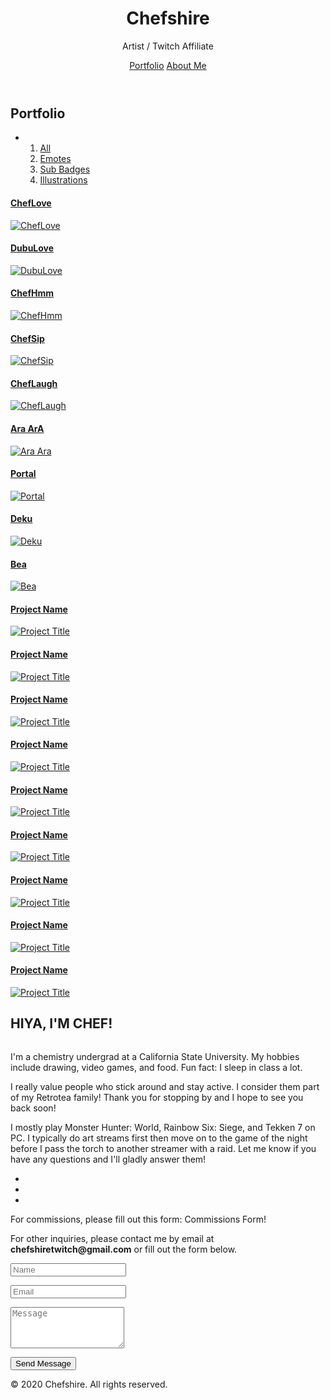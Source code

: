 <html lang="en">
<head>
<meta charset="utf-8">
<meta name="viewport" content="width=device-width, initial-scale=1">
<title>Chefshire - Artist / Twitch Affiliate</title>
<meta name="description" content="">
<meta name="author" content="">

<!-- Favicons
    ================================================== -->
<link rel="shortcut icon" href="img/favicon.ico" type="image/x-icon">
<link rel="apple-touch-icon" href="img/apple-touch-icon.png">
<link rel="apple-touch-icon" sizes="72x72" href="img/apple-touch-icon-72x72.png">
<link rel="apple-touch-icon" sizes="114x114" href="img/apple-touch-icon-114x114.png">

<!-- Bootstrap -->
<link rel="stylesheet" type="text/css"  href="css/bootstrap.css">
<link rel="stylesheet" type="text/css" href="fonts/font-awesome/css/font-awesome.css">

<!-- Stylesheet
    ================================================== -->
<link rel="stylesheet" type="text/css"  href="css/style.css">
<link rel="stylesheet" type="text/css" href="css/nivo-lightbox/nivo-lightbox.css">
<link rel="stylesheet" type="text/css" href="css/nivo-lightbox/default.css">
<link href="https://fonts.googleapis.com/css?family=Montserrat:400,700" rel="stylesheet">
<link href="https://fonts.googleapis.com/css?family=Roboto:300,400,500,700,900" rel="stylesheet">

<!-- HTML5 shim and Respond.js for IE8 support of HTML5 elements and media queries -->
<!-- WARNING: Respond.js doesn't work if you view the page via file:// -->
<!--[if lt IE 9]>
      <script src="https://oss.maxcdn.com/html5shiv/3.7.2/html5shiv.min.js"></script>
      <script src="https://oss.maxcdn.com/respond/1.4.2/respond.min.js"></script>
    <![endif]-->
</head>
<body>
<!-- Header -->
<header id="header">
  <div class="intro">
    <div class="overlay">
      <div class="container">
        <div class="row">
          <div class="col-xs-12 col-md-8">
            <div class="intro-text">
              <h1>Chefshire</h1>
              <p>Artist / Twitch Affiliate</p>
              <a href="#portfolio" class="btn btn-custom btn-lg page-scroll">Portfolio</a> <a href="#contact" class="btn btn-custom btn-lg page-scroll">About Me</a> </div>
          </div>
        </div>
      </div>
    </div>
  </div>
</header>
<!-- Portfolio Section -->
<div id="portfolio">
  <div class="container">
    <div class="section-title">
      <h2>Portfolio</h2>
    </div>
    <div class="categories">
      <ul class="cat">
        <li>
          <ol class="type">
            <li><a href="#" data-filter="*" class="active">All</a></li>
            <li><a href="#" data-filter=".lorem">Emotes</a></li>
            <li><a href="#" data-filter=".dolor">Sub Badges</a></li>
            <li><a href="#" data-filter=".adipiscing">Illustrations</a></li>
          </ol>
        </li>
      </ul>
    </div>
    <div class="row">
      <div class="portfolio-items">
        <div class="col-sm-6 col-md-4 lorem">
          <div class="portfolio-item">
            <div class="hover-bg"> <a href="img/portfolio/01-large.png" title="ChefLove" data-lightbox-gallery="gallery1">
              <div class="hover-text">
                <div class="overlay-caption">
                  <div class="overlay-content">
                    <h4>ChefLove</h4>
                  </div>
                </div>
              </div>
              <img src="img/portfolio/01-small.png" class="img-responsive" alt="ChefLove"> </a> </div>
          </div>
        </div>
        <div class="col-sm-6 col-md-4 lorem">
          <div class="portfolio-item">
            <div class="hover-bg"> <a href="img/portfolio/02-large.png" title="DubuLove" data-lightbox-gallery="gallery1">
              <div class="hover-text">
                <div class="overlay-caption">
                  <div class="overlay-content">
                    <h4>DubuLove</h4>
                  </div>
                </div>
              </div>
              <img src="img/portfolio/02-small.png" class="img-responsive" alt="DubuLove"> </a> </div>
          </div>
        </div>
        <div class="col-sm-6 col-md-4 lorem">
          <div class="portfolio-item">
            <div class="hover-bg"> <a href="img/portfolio/03-large.png" title="ChefHmm" data-lightbox-gallery="gallery1">
              <div class="hover-text">
                <div class="overlay-caption">
                  <div class="overlay-content">
                    <h4>ChefHmm</h4>
                  </div>
                </div>
              </div>
              <img src="img/portfolio/03-small.png" class="img-responsive" alt="ChefHmm"> </a> </div>
          </div>
        </div>
        <div class="col-sm-6 col-md-4 lorem">
          <div class="portfolio-item">
            <div class="hover-bg"> <a href="img/portfolio/04-large.png" title="ChefSip" data-lightbox-gallery="gallery1">
              <div class="hover-text">
                <div class="overlay-caption">
                  <div class="overlay-content">
                    <h4>ChefSip</h4>
                  </div>
                </div>
              </div>
              <img src="img/portfolio/04-small.png" class="img-responsive" alt="ChefSip"> </a> </div>
          </div>
        </div>
        <div class="col-sm-6 col-md-4 lorem">
          <div class="portfolio-item">
            <div class="hover-bg"> <a href="img/portfolio/05-large.png" title="ChefLaugh" data-lightbox-gallery="gallery1">
              <div class="hover-text">
                <div class="overlay-caption">
                  <div class="overlay-content">
                    <h4>ChefLaugh</h4>
                  </div>
                </div>
              </div>
              <img src="img/portfolio/05-small.png" class="img-responsive" alt="ChefLaugh"> </a> </div>
          </div>
        </div>
        <div class="col-sm-6 col-md-4 lorem">
          <div class="portfolio-item">
            <div class="hover-bg"> <a href="img/portfolio/06-large.png" title="Ara Ara" data-lightbox-gallery="gallery1">
              <div class="hover-text">
                <div class="overlay-caption">
                  <div class="overlay-content">
                    <h4>Ara ArA</h4>
                  </div>
                </div>
              </div>
              <img src="img/portfolio/06-small.png" class="img-responsive" alt="Ara Ara"> </a> </div>
          </div>
        </div>
        <div class="col-sm-6 col-md-4 adipiscing">
          <div class="portfolio-item">
            <div class="hover-bg"> <a href="img/portfolio/07-large.png" title="Portal" data-lightbox-gallery="gallery1">
              <div class="hover-text">
                <div class="overlay-caption">
                  <div class="overlay-content">
                    <h4>Portal</h4>
                  </div>
                </div>
              </div>
              <img src="img/portfolio/07-small.png" class="img-responsive" alt="Portal"> </a> </div>
          </div>
        </div>
        <div class="col-sm-6 col-md-4 adipiscing">
          <div class="portfolio-item">
            <div class="hover-bg"> <a href="img/portfolio/08-large.png" title="Deku" data-lightbox-gallery="gallery1">
              <div class="hover-text">
                <div class="overlay-caption">
                  <div class="overlay-content">
                    <h4>Deku</h4>
                  </div>
                </div>
              </div>
              <img src="img/portfolio/08-small.png" class="img-responsive" alt="Deku"> </a> </div>
          </div>
        </div>
        <div class="col-sm-6 col-md-4 adipiscing">
          <div class="portfolio-item">
            <div class="hover-bg"> <a href="img/portfolio/09-large.png" title="Bea	" data-lightbox-gallery="gallery1">
              <div class="hover-text">
                <div class="overlay-caption">
                  <div class="overlay-content">
                    <h4>Bea</h4>
                  </div>
                </div>
              </div>
              <img src="img/portfolio/09-small.png" class="img-responsive" alt="Bea"> </a> </div>
          </div>
        </div>
        <div class="col-sm-6 col-md-4 adipiscing">
          <div class="portfolio-item">
            <div class="hover-bg"> <a href="img/portfolio/10-large.png" title="Project Title" data-lightbox-gallery="gallery1">
              <div class="hover-text">
                <div class="overlay-caption">
                  <div class="overlay-content">
                    <h4>Project Name</h4>
                  </div>
                </div>
              </div>
              <img src="img/portfolio/10-small.png" class="img-responsive" alt="Project Title"> </a> </div>
          </div>
        </div>
        <div class="col-sm-6 col-md-4 adipiscing">
          <div class="portfolio-item">
            <div class="hover-bg"> <a href="img/portfolio/11-large.png" title="Project Title" data-lightbox-gallery="gallery1">
              <div class="hover-text">
                <div class="overlay-caption">
                  <div class="overlay-content">
                    <h4>Project Name</h4>
                  </div>
                </div>
              </div>
              <img src="img/portfolio/11-small.png" class="img-responsive" alt="Project Title"> </a> </div>
          </div>
        </div>
        <div class="col-sm-6 col-md-4 lorem">
          <div class="portfolio-item">
            <div class="hover-bg"> <a href="img/portfolio/12-large.png" title="Project Title" data-lightbox-gallery="gallery1">
              <div class="hover-text">
                <div class="overlay-caption">
                  <div class="overlay-content">
                    <h4>Project Name</h4>
                  </div>
                </div>
              </div>
              <img src="img/portfolio/12-small.png" class="img-responsive" alt="Project Title"> </a> </div>
          </div>
        </div>
        <div class="col-sm-6 col-md-4 adipiscing">
          <div class="portfolio-item">
            <div class="hover-bg"> <a href="img/portfolio/13-large.png" title="Project Title" data-lightbox-gallery="gallery1">
              <div class="hover-text">
                <div class="overlay-caption">
                  <div class="overlay-content">
                    <h4>Project Name</h4>
                  </div>
                </div>
              </div>
              <img src="img/portfolio/13-small.png" class="img-responsive" alt="Project Title"> </a> </div>
          </div>
        </div>
        <div class="col-sm-6 col-md-4 dolor">
          <div class="portfolio-item">
            <div class="hover-bg"> <a href="img/portfolio/14-large.png" title="Project Title" data-lightbox-gallery="gallery1">
              <div class="hover-text">
                <div class="overlay-caption">
                  <div class="overlay-content">
                    <h4>Project Name</h4>
                  </div>
                </div>
              </div>
              <img src="img/portfolio/14-small.png" class="img-responsive" alt="Project Title"> </a> </div>
          </div>
        </div>
        <div class="col-sm-6 col-md-4 dolor">
          <div class="portfolio-item">
            <div class="hover-bg"> <a href="img/portfolio/15-large.png" title="Project Title" data-lightbox-gallery="gallery1">
              <div class="hover-text">
                <div class="overlay-caption">
                  <div class="overlay-content">
                    <h4>Project Name</h4>
                  </div>
                </div>
              </div>
              <img src="img/portfolio/15-small.png" class="img-responsive" alt="Project Title"> </a> </div>
          </div>
        </div>
        <div class="col-sm-6 col-md-4 lorem">
          <div class="portfolio-item">
            <div class="hover-bg"> <a href="img/portfolio/16-large.png" title="Project Title" data-lightbox-gallery="gallery1">
              <div class="hover-text">
                <div class="overlay-caption">
                  <div class="overlay-content">
                    <h4>Project Name</h4>
                  </div>
                </div>
              </div>
              <img src="img/portfolio/16-small.png" class="img-responsive" alt="Project Title"> </a> </div>
          </div>
        </div>
        <div class="col-sm-6 col-md-4 adipiscing">
          <div class="portfolio-item">
            <div class="hover-bg"> <a href="img/portfolio/17-large.png" title="Project Title" data-lightbox-gallery="gallery1">
              <div class="hover-text">
                <div class="overlay-caption">
                  <div class="overlay-content">
                    <h4>Project Name</h4>
                  </div>
                </div>
              </div>
              <img src="img/portfolio/17-small.png" class="img-responsive" alt="Project Title"> </a> </div>
          </div>
        </div>
        <div class="col-sm-6 col-md-4 lorem">
          <div class="portfolio-item">
            <div class="hover-bg"> <a href="img/portfolio/18-large.png" title="Project Title" data-lightbox-gallery="gallery1">
              <div class="hover-text">
                <div class="overlay-caption">
                  <div class="overlay-content">
                    <h4>Project Name</h4>
                  </div>
                </div>
              </div>
              <img src="img/portfolio/18-small.png" class="img-responsive" alt="Project Title"> </a> </div>
          </div>
        </div>
      </div>
    </div>
  </div>
</div>
<!-- Contact Section -->
<div id="contact">
  <div class="container">
    <h2>HIYA, I'M CHEF!</h2>
    <div class="col-md-6">
      <div class="section-title">
        <div class="row"> <img src="img/about.jpg" class="img-responsive pull-left" alt="">
          <p>I'm a chemistry undergrad at a California State University. My hobbies include drawing, video games, and food. Fun fact: I sleep in class a lot.</p>
		  <p>I really value people who stick around and stay active. I consider them part of my Retrotea family! Thank you for stopping by and I hope to see you back soon!</p>
		  <p>I mostly play Monster Hunter: World, Rainbow Six: Siege, and Tekken 7 on PC. I typically do art streams first then move on to the game of the night before I pass the torch to another streamer with a raid. Let me know if you have any questions and I'll gladly answer them!</p>
          <div class="social">
            <ul>
			   <li><a href="https://www.twitch.tv/chefshire/"><i class="fa fa-twitch"></i></a></li>
              <li><a href="https://twitter.com/chefshire1"><i class="fa fa-twitter"></i></a></li>
              <li><a href="https://www.instagram.com/chefshiretwitch/"><i class="fa fa-instagram"></i></a></li>
            </ul>
          </div>
        </div>
      </div>
    </div>
    <div class="col-md-5 col-md-offset-1">
      <div class="section-title">
        <p>For commissions, please fill out this form: Commissions Form!</p>
		<p>For other inquiries, please contact me by email at <strong>chefshiretwitch@gmail.com</strong> or fill out the form below.</p>
      </div>
      <form name="sentMessage" id="contactForm" novalidate>
        <div class="row">
          <div class="col-md-6">
            <div class="form-group">
              <input type="text" id="name" class="form-control" placeholder="Name" required="required">
              <p class="help-block text-danger"></p>
            </div>
          </div>
          <div class="col-md-6">
            <div class="form-group">
              <input type="email" id="email" class="form-control" placeholder="Email" required="required">
              <p class="help-block text-danger"></p>
            </div>
          </div>
        </div>
        <div class="form-group">
          <textarea name="message" id="message" class="form-control" rows="4" placeholder="Message" required></textarea>
          <p class="help-block text-danger"></p>
        </div>
        <div id="success"></div>
        <button type="submit" class="btn btn-default btn-lg">Send Message</button>
      </form>
    </div>
  </div>
</div>
<div id="footer">
  <div class="container">
    <p>&copy; 2020 Chefshire. All rights reserved.</p>
  </div>
</div>
<script type="text/javascript" src="js/jquery.1.11.1.js"></script> 
<script type="text/javascript" src="js/bootstrap.js"></script> 
<script type="text/javascript" src="js/SmoothScroll.js"></script> 
<script type="text/javascript" src="js/nivo-lightbox.js"></script> 
<script type="text/javascript" src="js/jquery.isotope.js"></script> 
<script type="text/javascript" src="js/jqBootstrapValidation.js"></script> 
<script type="text/javascript" src="js/contact_me.js"></script> 
<script type="text/javascript" src="js/main.js"></script>
</body>
</html>
